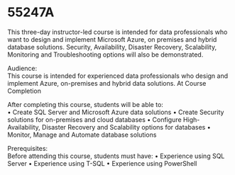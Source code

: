 # 55247A
This three-day instructor-led course is intended for data professionals who want to design and implement Microsoft Azure, on premises and hybrid database solutions. Security, Availability, Disaster Recovery, Scalability, Monitoring and Troubleshooting options will also be demonstrated.

Audience:<br>
This course is intended for experienced data professionals who design and implement Azure, on-premises and hybrid data solutions.
At Course Completion

After completing this course, students will be able to:<br>
• Create SQL Server and Microsoft Azure data solutions
• Create Security solutions for on-premises and cloud databases
• Configure High-Availability, Disaster Recovery and Scalability options for databases
• Monitor, Manage and Automate database solutions

Prerequisites:<br>
Before attending this course, students must have:
• Experience using SQL Server
• Experience using T-SQL
• Experience using PowerShell
